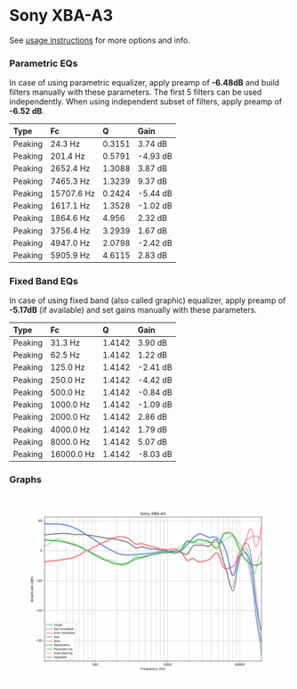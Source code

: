 # Sony XBA-A3
See [usage instructions](https://github.com/jaakkopasanen/AutoEq#usage) for more options and info.

### Parametric EQs
In case of using parametric equalizer, apply preamp of **-6.48dB** and build filters manually
with these parameters. The first 5 filters can be used independently.
When using independent subset of filters, apply preamp of **-6.52 dB**.

| Type    | Fc         |      Q | Gain     |
|:--------|:-----------|:-------|:---------|
| Peaking | 24.3 Hz    | 0.3151 | 3.74 dB  |
| Peaking | 201.4 Hz   | 0.5791 | -4.93 dB |
| Peaking | 2652.4 Hz  | 1.3088 | 3.87 dB  |
| Peaking | 7465.3 Hz  | 1.3239 | 9.37 dB  |
| Peaking | 15707.6 Hz | 0.2424 | -5.44 dB |
| Peaking | 1617.1 Hz  | 1.3528 | -1.02 dB |
| Peaking | 1864.6 Hz  | 4.956  | 2.32 dB  |
| Peaking | 3756.4 Hz  | 3.2939 | 1.67 dB  |
| Peaking | 4947.0 Hz  | 2.0798 | -2.42 dB |
| Peaking | 5905.9 Hz  | 4.6115 | 2.83 dB  |

### Fixed Band EQs
In case of using fixed band (also called graphic) equalizer, apply preamp of **-5.17dB**
(if available) and set gains manually with these parameters.

| Type    | Fc         |      Q | Gain     |
|:--------|:-----------|:-------|:---------|
| Peaking | 31.3 Hz    | 1.4142 | 3.90 dB  |
| Peaking | 62.5 Hz    | 1.4142 | 1.22 dB  |
| Peaking | 125.0 Hz   | 1.4142 | -2.41 dB |
| Peaking | 250.0 Hz   | 1.4142 | -4.42 dB |
| Peaking | 500.0 Hz   | 1.4142 | -0.84 dB |
| Peaking | 1000.0 Hz  | 1.4142 | -1.09 dB |
| Peaking | 2000.0 Hz  | 1.4142 | 2.86 dB  |
| Peaking | 4000.0 Hz  | 1.4142 | 1.79 dB  |
| Peaking | 8000.0 Hz  | 1.4142 | 5.07 dB  |
| Peaking | 16000.0 Hz | 1.4142 | -8.03 dB |

### Graphs
![](./Sony%20XBA-A3.png)